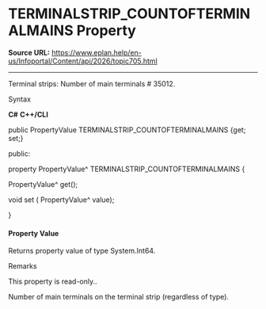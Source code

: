 # TERMINALSTRIP_COUNTOFTERMINALMAINS Property

**Source URL:** https://www.eplan.help/en-us/Infoportal/Content/api/2026/topic705.html

---

Terminal strips: Number of main terminals # 35012.

Syntax

**C#**
**C++/CLI**


public PropertyValue TERMINALSTRIP_COUNTOFTERMINALMAINS {get; set;}

public:

property PropertyValue^ TERMINALSTRIP_COUNTOFTERMINALMAINS {

   PropertyValue^ get();

   void set (    PropertyValue^ value);

}


#### Property Value

Returns property value of type System.Int64.

Remarks

This property is read-only..

Number of main terminals on the terminal strip (regardless of type).
